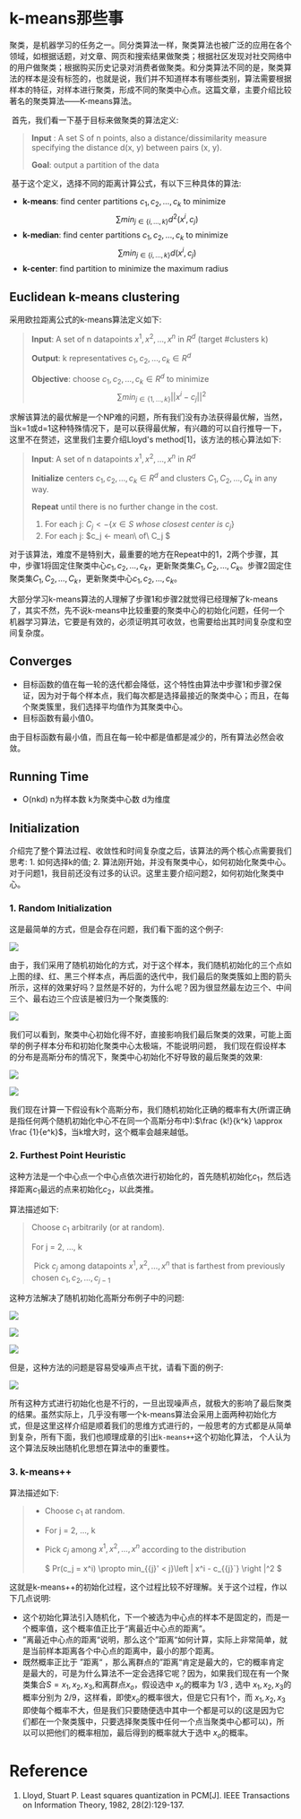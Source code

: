 # k-means那些事

​	聚类，是机器学习的任务之一。同分类算法一样，聚类算法也被广泛的应用在各个领域，如根据话题，对文章、网页和搜索结果做聚类；根据社区发现对社交网络中的用户做聚类；根据购买历史记录对消费者做聚类。和分类算法不同的是，聚类算法的样本是没有标签的，也就是说，我们并不知道样本有哪些类别，算法需要根据样本的特征，对样本进行聚类，形成不同的聚类中心点。这篇文章，主要介绍比较著名的聚类算法——K-means算法。

​	首先，我们看一下基于目标来做聚类的算法定义:

> **Input** : A set S of n points, also a distance/dissimilarity measure specifying the distance d(x, y) between pairs (x, y). 
>
> **Goal**: output a partition of the data

​	基于这个定义，选择不同的距离计算公式，有以下三种具体的算法:

- **k-means**: find center partitions $c_1, c_2, …, c_k$ to minimize 
$$ \sum min_{j \in\{i, …,k\}}d^2(x^i, c_j) $$ 
- **k-median**: find center partitions $c_1, c_2, …, c_k$ to minimize 
$$ \sum min_{j \in\{i, …,k\}}d(x^i, c_j) $$ 
- **k-center**: find partition to minimize the maximum radius

## Euclidean k-means clustering

采用欧拉距离公式的k-means算法定义如下:

> **Input**: A set of n datapoints $x^1, x^2, …, x^n$ in $R^d$ (target #clusters k)
>
> **Output**: k representatives $c_1, c_2, …, c_k \in R^d$ 
>
> **Objective**: choose $c_1, c_2, …, c_k \in R^d$ to minimize  
$$ \sum min_{j \in \{1,…,k\}}||x^i - c_j||^2 $$

求解该算法的最优解是一个NP难的问题，所有我们没有办法获得最优解，当然，当k=1或d=1这种特殊情况下，是可以获得最优解，有兴趣的可以自行推导一下， 这里不在赘述，这里我们主要介绍Lloyd's method[1]，该方法的核心算法如下:

> **Input**: A set of n datapoints $x^1, x^2, …, x^n$ in $R^d$
>
> **Initialize** centers $c_1, c_2, …, c_k \in R^d$ and clusters $C_1, C_2, …, C_k$ in any way.
>
> **Repeat** until there is no further change in the cost.
>  1. For each j: $C_j <- \{x \in S\ whose\ closest\ center\ is\ c_j\}$
>  2. For each j: $c_j <- mean\ of\ C_j $

对于该算法，难度不是特别大，最重要的地方在Repeat中的1，2两个步骤，其中，步骤1将固定住聚类中心$c_1, c_2, …, c_k$，更新聚类集$C_1, C_2, …, C_k$。步骤2固定住聚类集$C_1, C_2, …, C_k$，更新聚类中心$c_1, c_2, …, c_k$。

大部分学习k-means算法的人理解了步骤1和步骤2就觉得已经理解了k-means了，其实不然，先不说k-means中比较重要的聚类中心的初始化问题，任何一个机器学习算法，它要是有效的，必须证明其可收敛，也需要给出其时间复杂度和空间复杂度。

## Converges

- 目标函数的值在每一轮的迭代都会降低，这个特性由算法中步骤1和步骤2保证，因为对于每个样本点，我们每次都是选择最接近的聚类中心；而且，在每个聚类簇里，我们选择平均值作为其聚类中心。
- 目标函数有最小值0。

由于目标函数有最小值，而且在每一轮中都是值都是减少的，所有算法必然会收敛。

## Running Time

- O(nkd)  n为样本数 k为聚类中心数 d为维度

## Initialization

介绍完了整个算法过程、收敛性和时间复杂度之后，该算法的两个核心点需要我们思考: 1. 如何选择k的值; 2. 算法刚开始，并没有聚类中心，如何初始化聚类中心。对于问题1，我目前还没有过多的认识。这里主要介绍问题2，如何初始化聚类中心。

### 1. Random Initialization

这是最简单的方式，但是会存在问题，我们看下面的这个例子:

![](https://github.com/neuclil/happy-algorithms/blob/master/%E7%AC%AC03%E6%9C%9F/images/k-means/random%20init.png?raw=true)

由于，我们采用了随机初始化的方式，对于这个样本，我们随机初始化的三个点如上图的绿、红、黑三个样本点，再后面的迭代中，我们最后的聚类簇如上图的箭头所示，这样的效果好吗？显然是不好的，为什么呢？因为很显然最左边三个、中间三个、最右边三个应该是被归为一个聚类簇的:

![](https://github.com/neuclil/happy-algorithms/blob/master/%E7%AC%AC03%E6%9C%9F/images/k-means/random%20init2.png?raw=true)

我们可以看到，聚类中心初始化得不好，直接影响我们最后聚类的效果，可能上面举的例子样本分布和初始化聚类中心太极端，不能说明问题， 我们现在假设样本的分布是高斯分布的情况下，聚类中心初始化不好导致的最后聚类的效果:

![](https://github.com/neuclil/happy-algorithms/blob/master/%E7%AC%AC03%E6%9C%9F/images/k-means/random%20init3.png?raw=true)

![](https://github.com/neuclil/happy-algorithms/blob/master/%E7%AC%AC03%E6%9C%9F/images/k-means/random%20init4.png?raw=true)

我们现在计算一下假设有k个高斯分布，我们随机初始化正确的概率有大(所谓正确是指任何两个随机初始化中心不在同一个高斯分布中):$\frac {k!}{k^k} \approx \frac {1}{e^k}$，当k增大时，这个概率会越来越低。

### 2. Furthest Point Heuristic

这种方法是一个中心点一个中心点依次进行初始化的，首先随机初始化$c_1$，然后选择距离$c_1$最远的点来初始化$c_2$，以此类推。

算法描述如下:

>Choose $c_1$ arbitrarily (or at random).
>
>For j = 2, …, k
>
>​	Pick $c_j$ among datapoints $x^1, x^2, …, x^n$ that is farthest from previously chosen $c_1, c_2, …, c_{j-1}$

这种方法解决了随机初始化高斯分布例子中的问题:

![](https://github.com/neuclil/happy-algorithms/blob/master/%E7%AC%AC03%E6%9C%9F/images/k-means/dist%201.png?raw=true)

![](https://github.com/neuclil/happy-algorithms/blob/master/%E7%AC%AC03%E6%9C%9F/images/k-means/dist%202.png?raw=true)

![](https://github.com/neuclil/happy-algorithms/blob/master/%E7%AC%AC03%E6%9C%9F/images/k-means/dist%203.png?raw=trueg)

但是，这种方法的问题是容易受噪声点干扰，请看下面的例子:

![](https://github.com/neuclil/happy-algorithms/blob/master/%E7%AC%AC03%E6%9C%9F/images/k-means/dist%204.png?raw=true)

所有这种方式进行初始化也是不行的，一旦出现噪声点，就极大的影响了最后聚类的结果。虽然实际上，几乎没有哪一个k-means算法会采用上面两种初始化方式，但是这里这样介绍是顺着我们的思维方式进行的，一般思考的方式都是从简单到复杂，所有下面，我们也顺理成章的引出`k-means++`这个初始化算法， 个人认为这个算法反映出随机化思想在算法中的重要性。

### 3. k-means++

算法描述如下:

>- Choose $c_1$ at random.
>
>- For j = 2, …, k
>
>  - Pick $c_j$ among $x^1, x^2, …, x^n$ according to the distribution
>
>    $ Pr(c_j = x^i) \propto min_{{j}' < j}\left \| x^i - c_{{j}`} \right \|^2 $

这就是k-means++的初始化过程，这个过程比较不好理解。关于这个过程，作以下几点说明:

- 这个初始化算法引入随机化，下一个被选为中心点的样本不是固定的，而是一个概率值，这个概率值正比于“离最近中心点的距离“。
- ”离最近中心点的距离“说明，那么这个”距离“如何计算，实际上非常简单，就是当前样本距离各个中心点的距离中，最小的那个距离。
- 既然概率正比于 ”距离“ ，那么离群点的”距离“肯定是最大的，它的概率肯定是最大的，可是为什么算法不一定会选择它呢？因为，如果我们现在有一个聚类集合$S={x_1,x_2,x_3}$,和离群点$x_o$，假设选中 $x_o$的概率为 $1/3$ , 选中 $x_1, x_2, x_3$的概率分别为 $2/9$，这样看，即使$x_o$的概率很大，但是它只有1个，而 $x_1, x_2, x_3$ 即使每个概率不大，但是我们只要随便选中其中一个都是可以的(这是因为它们都在一个聚类簇中，只要选择聚类簇中任何一个点当聚类中心都可以)，所以可以把他们的概率相加，最后得到的概率就大于选中 $x_o$的概率。

# Reference

1. Lloyd, Stuart P. Least squares quantization in PCM[J]. IEEE Transactions on Information Theory, 1982, 28(2):129-137.
